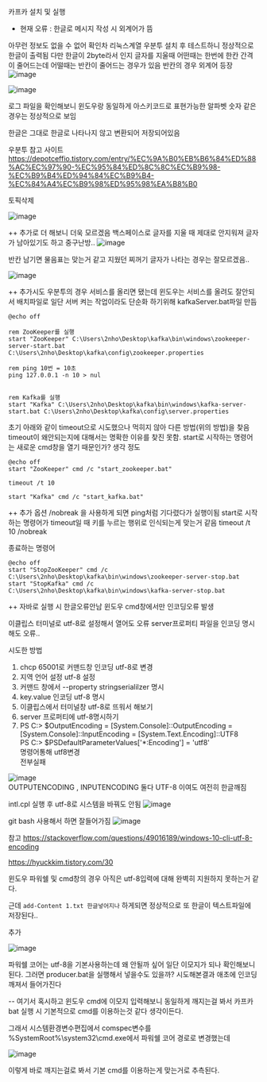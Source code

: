 카프카 설치 및 실행 

- 현재 오류 : 한글로 메시지 작성 시 외계어가 뜸



아무런 정보도 없을 수 없어 확인차 리눅스계열 우분투 설치 후 테스트하니 정상적으로 한글이 출력됨 다만 한글이 2byte라서 인지 글자를 지울때 어떤때는 한번에 한칸 간격이 줄어드는데 어떨때는 반칸이 줄어드는 경우가 있음 반칸의 경우 외계어 등장
![image](https://github.com/2nho/personal-study/assets/97571604/2782b6e0-920b-4074-a4ec-48500663460f)


![image](https://github.com/2nho/personal-study/assets/97571604/8062692e-a35e-46a8-87c4-f35ccbe3d2da)

로그 파일을 확인해보니 윈도우랑 동일하게 아스키코드로 표현가능한 알파벳 숫자 같은 경우는 정상적으로 보임 

한글은 그대로 한글로 나타나지 않고 변환되어 저장되어있음


우분투 참고 사이트 https://depotceffio.tistory.com/entry/%EC%9A%B0%EB%B6%84%ED%88%AC%EC%97%90-%EC%95%84%ED%8C%8C%EC%B9%98-%EC%B9%B4%ED%94%84%EC%B9%B4-%EC%84%A4%EC%B9%98%ED%95%98%EA%B8%B0


토픽삭제  

![image](https://github.com/2nho/personal-study/assets/97571604/d0dc0eec-99e1-4c5b-a108-af0e76555c5c)

++ 추가로 더 해보니 더욱 모르겠음 백스페이스로 글자를 지울 때 제대로 안지워져 글자가 남아있기도 하고 중구난방..
![image](https://github.com/2nho/personal-study/assets/97571604/5fd2e980-c002-4ad8-8302-14fcadbaf683)


반칸 남기면 물음표는 맞는거 같고 지웠던 찌꺼기 글자가 나타는 경우는 잘모르겠음..

![image](https://github.com/2nho/personal-study/assets/97571604/b9f140bd-a5db-4df3-a012-da89f3623945)


++ 추가시도
우분투의 경우 서비스를 올리면 됐는데 윈도우는 서비스를 올려도 잘안되서 배치파일로 일단 서버 켜는 작업이라도 단순화 하기위해 
kafkaServer.bat파일 만듬
```
@echo off

rem ZooKeeper를 실행
start "ZooKeeper" C:\Users\2nho\Desktop\kafka\bin\windows\zookeeper-server-start.bat C:\Users\2nho\Desktop\kafka\config\zookeeper.properties

rem ping 10번 = 10초  
ping 127.0.0.1 -n 10 > nul


rem Kafka를 실행
start "Kafka" C:\Users\2nho\Desktop\kafka\bin\windows\kafka-server-start.bat C:\Users\2nho\Desktop\kafka\config\server.properties
```

초기 아래와 같이 timeout으로 시도했으나 먹히지 않아 다른 방법(위의 방법)을 찾음 timeout이 왜안되는지에 대해서는 명확한 이유를 찾진 못함. start로 시작하는 명령어는 새로운 cmd창을 열기 때문인가? 생각 정도  
```
@echo off
start "ZooKeeper" cmd /c "start_zookeeper.bat"

timeout /t 10

start "Kafka" cmd /c "start_kafka.bat"
```
++ 추가 옵션 /nobreak 을 사용하게 되면 ping처럼 기다렸다가 실행이됨 start로 시작하는 명령어가 timeout일 때 키를 누르는 행위로 인식되는게 맞는거 같음
timeout /t 10 /nobreak

종료하는 명령어
```
@echo off
start "StopZooKeeper" cmd /c C:\Users\2nho\Desktop\kafka\bin\windows\zookeeper-server-stop.bat
start "StopKafka" cmd /c C:\Users\2nho\Desktop\kafka\bin\windows\kafka-server-stop.bat
```


++ 자바로 실행 시 한글오류안남 윈도우 cmd창에서만 인코딩오류 발생 

이클립스 터미널로 utf-8로 설정해서 열어도 오류 
server프로퍼티 파일을 인코딩 명시해도 오류..


시도한 방법
1. chcp 65001로 커맨드창 인코딩 utf-8로 변경
2. 지역 언어 설정 utf-8 설정
3. 커맨드 창에서 --property stringserialilzer 명시
4. key.value 인코딩 utf-8 명시
5. 이클립스에서 터미널창 utf-8로 뜨워서 해보기
6. server 프로퍼티에 utf-8명시하기
7. PS C:\> $OutputEncoding = [System.Console]::OutputEncoding = [System.Console]::InputEncoding = [System.Text.Encoding]::UTF8  
PS C:\> $PSDefaultParameterValues['*:Encoding'] = 'utf8'  
명령어통해 utf8변경  
전부실패


![image](https://github.com/2nho/personal-study/assets/97571604/919903f7-5941-4031-a43c-0c39cdfcb332)  
OUTPUTENCODING , INPUTENCODING 둘다 UTF-8 이여도 여전히 한글깨짐

intl.cpl 실행 후 utf-8로 시스템을 바꿔도 안됨
![image](https://github.com/2nho/personal-study/assets/97571604/3a4fc962-c1b9-4df1-94ea-8d91c126b2a3)

git bash 사용해서 하면 잘들어가짐
 ![image](https://github.com/2nho/personal-study/assets/97571604/8bee8b5d-e19a-46df-8cc8-5132c7fd5487)



참고
 https://stackoverflow.com/questions/49016189/windows-10-cli-utf-8-encoding
 
 https://hyuckkim.tistory.com/30


 윈도우 파워쉘 및 cmd창의 경우 아직은 utf-8입력에 대해 완벽히 지원하지 못하는거 같다.
 
 근데 `add-Content 1.txt 한글넣어지나` 하게되면  정상적으로 또 한글이 텍스트파일에 저장된다..



추가

![image](https://github.com/2nho/personal-study/assets/97571604/bf76986c-5a7f-4235-8207-c69ab15935f1)

파워쉘 코어는 utf-8을 기본사용하는데 왜 안될까 싶어 일단 이모지가 되나 확인해보니 된다. 
그러면 producer.bat을 실행해서 넣을수도 있을까?
시도해본결과 애초에 인코딩깨져서 들어가진다 

-- 여기서 혹시하고 윈도우 cmd에 이모지 입력해보니 동일하게 깨지는걸 봐서 카프카 bat 실행 시 기본적으로 cmd를 이용하는것 같다 생각이든다. 

그래서 시스템환경변수편집에서 comspec변수를 %SystemRoot%\system32\cmd.exe에서 파워쉘 코어 경로로 변경했는데 

![image](https://github.com/2nho/personal-study/assets/97571604/9871bd6c-3519-482f-8c73-1e697410ce0a)

이렇게 바로 깨지는걸로 봐서 기본 cmd를 이용하는게 맞는거로 추측된다.







